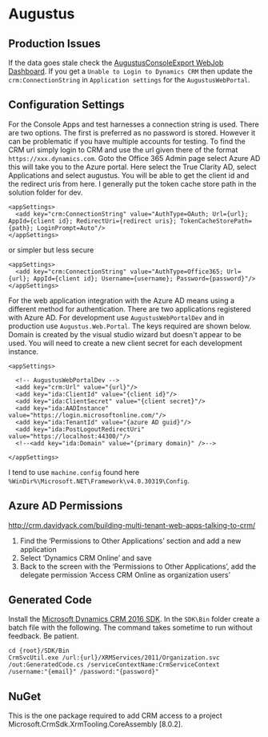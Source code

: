 # Augustus

## Production Issues

If the data goes stale check the [AugustusConsoleExport WebJob Dashboard](https://augustuswebportal.scm.azurewebsites.net/azurejobs/#/jobs/triggered/AugustusConsoleExport). If you get a `Unable to Login to Dynamics CRM` then update the `crm:ConnectionString` in `Application settings` for the `AugustusWebPortal`.

## Configuration Settings

For the Console Apps and test harnesses a connection string is used.
There are two options. The first is preferred as no password is stored. 
However it can be problematic if you have multiple accounts for testing.
To find the CRM url simply login to CRM and use the url given there of the format `https://xxx.dynamics.com`. Goto the Office 365 Admin page select Azure AD this will take you to the Azure portal. Here select the True Clarity AD, select Applications and select augustus. You will be able to get the client id and the redirect uris from here. I generally put the token cache store path in the solution folder for dev.

```
<appSettings>
  <add key="crm:ConnectionString" value="AuthType=OAuth; Url={url}; AppId={client id}; RedirectUri={redirect uris}; TokenCacheStorePath={path}; LoginPrompt=Auto"/>
</appSettings>
```


or simpler but less secure

```
<appSettings>
  <add key="crm:ConnectionString" value="AuthType=Office365; Url={url}; AppId={client id}; Username={username}; Password={password}"/>
</appSettings>
```

For the web application integration with the Azure AD means using a different method for authentication.
There are two applications registered with Azure AD. For development use `AugustusWebPortalDev` and in production use `Augustus.Web.Portal`.
The keys required are shown below.
Domain is created by the visual studio wizard but doesn't appear to be used.
You will need to create a new client secret for each development instance.

```
<appSettings>
  
  <!-- AugustusWebPortalDev -->
  <add key="crm:Url" value="{url}"/>
  <add key="ida:ClientId" value="{client id}"/>
  <add key="ida:ClientSecret" value="{client secret}"/>
  <add key="ida:AADInstance" value="https://login.microsoftonline.com/"/>
  <add key="ida:TenantId" value="{azure AD guid}"/>
  <add key="ida:PostLogoutRedirectUri" value="https://localhost:44300/"/>
  <!--<add key="ida:Domain" value="{primary domain}" />-->

</appSettings>
```

I tend to use `machine.config` found here `%WinDir%\Microsoft.NET\Framework\v4.0.30319\Config`.

## Azure AD Permissions

http://crm.davidyack.com/building-multi-tenant-web-apps-talking-to-crm/

1. Find the ‘Permissions to Other Applications’ section and add a new application
2. Select ‘Dynamics CRM Online’ and save
3. Back to the screen with the ‘Permissions to Other Applications’, add the delegate permission ‘Access CRM Online as organization users’

## Generated Code

Install the [Microsoft Dynamics CRM 2016 SDK](https://www.microsoft.com/en-us/download/details.aspx?id=50032). In the `SDK\Bin` folder create a batch file with the following. The command takes sometime to run without feedback. Be patient.

```
cd {root}/SDK/Bin
CrmSvcUtil.exe /url:{url}/XRMServices/2011/Organization.svc /out:GeneratedCode.cs /serviceContextName:CrmServiceContext /username:"{email}" /password:"{password}"
``` 

## NuGet

This is the one package required to add CRM access to a project Microsoft.CrmSdk.XrmTooling.CoreAssembly [8.0.2].  




